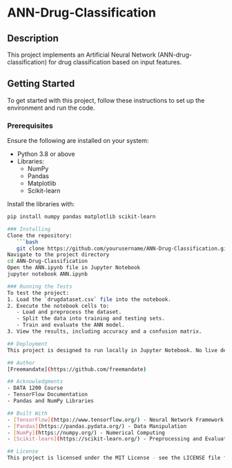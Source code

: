 # ANN-Drug-Classification

## Description
This project implements an Artificial Neural Network (ANN-drug-classification) for drug classification based on input features.

## Getting Started
To get started with this project, follow these instructions to set up the environment and run the code.

### Prerequisites
Ensure the following are installed on your system:
- Python 3.8 or above
- Libraries:
  - NumPy
  - Pandas
  - Matplotlib
  - Scikit-learn

Install the libraries with:
```bash
pip install numpy pandas matplotlib scikit-learn

### Installing
Clone the repository:
   ```bash
   git clone https://github.com/yourusername/ANN-Drug-Classification.git
Navigate to the project directory
cd ANN-Drug-Classification
Open the ANN.ipynb file in Jupyter Notebook
jupyter notebook ANN.ipynb

### Running the Tests
To test the project:
1. Load the `drugdataset.csv` file into the notebook.
2. Execute the notebook cells to:
   - Load and preprocess the dataset.
   - Split the data into training and testing sets.
   - Train and evaluate the ANN model.
3. View the results, including accuracy and a confusion matrix.

## Deployment
This project is designed to run locally in Jupyter Notebook. No live deployment is necessary.

## Author
[Freemandate](https://github.com/freemandate)

## Acknowledgments
- DATA 1200 Course
- TensorFlow Documentation
- Pandas and NumPy Libraries

## Built With
- [TensorFlow](https://www.tensorflow.org/) - Neural Network Framework
- [Pandas](https://pandas.pydata.org/) - Data Manipulation
- [NumPy](https://numpy.org/) - Numerical Computing
- [Scikit-learn](https://scikit-learn.org/) - Preprocessing and Evaluation

## License
This project is licensed under the MIT License - see the LICENSE file for details.

